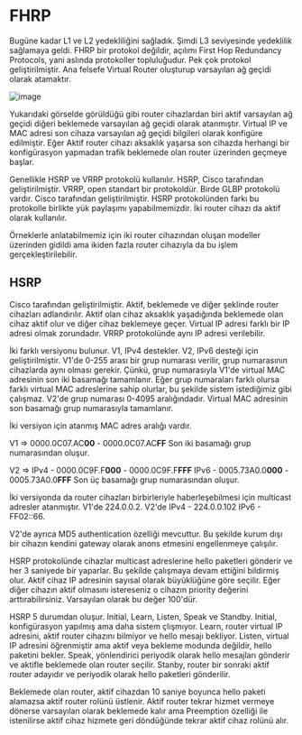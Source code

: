 # FHRP 

Bugüne kadar L1 ve L2 yedekliliğini sağladık. Şimdi L3 seviyesinde yedeklilik sağlamaya geldi. FHRP bir protokol değildir, açılımı First Hop Redundancy Protocols, yani aslında protokoller topluluğudur. Pek çok protokol geliştirilmiştir. Ana felsefe Virtual Router oluşturup varsayılan ağ geçidi olarak atamaktır.

![image](https://user-images.githubusercontent.com/70758694/183307786-f1e38831-6127-4ca6-a6a1-b48392654cd1.png)

Yukarıdaki görselde görüldüğü gibi router cihazlardan biri aktif varsayılan ağ geçidi diğeri beklemede varsayılan ağ geçidi olarak atanmıştır. Virtual IP ve MAC adresi son cihaza varsayılan ağ geçidi bilgileri olarak konfigüre edilmiştir. Eğer Aktif router cihazı aksaklık yaşarsa son cihazda herhangi bir konfigürasyon yapmadan trafik beklemede olan router üzerinden geçmeye başlar. 

Genellikle HSRP ve VRRP protokolü kullanılır. HSRP, Cisco tarafından geliştirilmiştir. VRRP, open standart bir protokoldür. Birde GLBP protokolü vardır. Cisco tarafından geliştirilmiştir. HSRP protokolünden farkı bu protokolle birlikte yük paylaşımı yapabilmemizdir. İki router cihazı da aktif olarak kullanılır. 

Örneklerle anlatabilmemiz için iki router cihazından oluşan modeller üzerinden gidildi ama ikiden fazla router cihazıyla da bu işlem gerçekleştirilebilir.  

## HSRP

Cisco tarafından geliştirilmiştir. Aktif, beklemede ve diğer şeklinde router cihazları adlandırılır. Aktif olan cihaz aksaklık yaşadığında beklemede olan cihaz aktif olur ve diğer cihaz beklemeye geçer. Virtual IP adresi farklı bir IP adresi olmak zorundadır. VRRP protokolünde aynı IP adresi verilebilir.

İki farklı versiyonu bulunur. V1, IPv4 destekler. V2, IPv6 desteği için geliştirilmiştir. V1'de 0-255 arası bir grup numarası verilir, grup numarasının cihazlarda aynı olması gerekir. Çünkü, grup numarasıyla V1'de virtual MAC adresinin son iki basamağı tamamlanır. Eğer grup numaraları farklı olursa farklı virtual MAC adreslerine sahip olurlar, bu şekilde sistem istediğimiz gibi çalışmaz. V2'de grup numarası 0-4095 aralığındadır. Virtual MAC adresinin son basamağı grup numarasıyla tamamlanır. 

İki versiyon için atanmış MAC adres aralığı vardır. 

V1 => 0000.0C07.AC**00** - 0000.0C07.AC**FF** Son iki basamağı grup numarasından oluşur. 

V2 => IPv4 - 0000.0C9F.F**000** - 0000.0C9F.F**FFF** IPv6 - 0005.73A0.0**000** - 0005.73A0.0**FFF** Son üç basamağı grup numarasından oluşur.

İki versiyonda da router cihazları birbirleriyle haberleşebilmesi için multicast adresler atanmıştır. V1'de 224.0.0.2. V2'de IPv4 - 224.0.0.102 IPv6 - FF02::66.

V2'de ayrıca MD5 authentication özelliği mevcuttur. Bu şekilde kurum dışı bir cihazın kendini gateway olarak anons etmesini engellenmeye çalışılır. 

HSRP protokolünde cihazlar multicast adreslerine hello paketleri gönderir ve her 3 saniyede bir yaparlar. Bu şekilde çalışmaya devam ettiğini bildirmiş olur. Aktif cihaz IP adresinin sayısal olarak büyüklüğüne göre seçilir. Eğer diğer cihazın aktif olmasını istereseniz o cihazın priority değerini arttırabilirsiniz. Varsayılan olarak bu değer 100'dür. 

HSRP 5 durumdan oluşur. Initial, Learn, Listen, Speak ve Standby. Initial, konfigürasyon yapılmış ama daha sistem çlışmıyor. Learn, router virtual IP adresini, aktif router cihazını bilmiyor ve hello mesajı bekliyor. Listen, virtual IP adresini öğrenmiştir ama aktif veya bekleme modunda değildir, hello paketini bekler. Speak, yönlendirici periyodik olarak hello mesajları gönderir ve aktifle beklemede olan router seçilir. Stanby, router bir sonraki aktif router adayıdır ve periyodik olarak hello paketleri gönderilir. 

Beklemede olan router, aktif cihazdan 10 saniye boyunca hello paketi alamazsa aktif router rolünü üstlenir. Aktif router tekrar hizmet vermeye dönerse varsayılan olarak beklemede kalır ama Preemption özelliği ile istenilirse aktif cihaz hizmete geri döndüğünde tekrar aktif cihaz rolünü alır.

